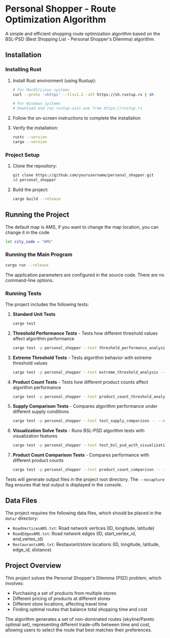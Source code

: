 # Personal Shopper - Route Optimization Algorithm

A simple and efficient shopping route optimization algorithm based on the BSL-PSD (Best Shopping List - Personal Shopper's Dilemma) algorithm.

## Installation

### Installing Rust

1. Install Rust environment (using Rustup):

   ```bash
   # For MacOS/Linux systems
   curl --proto '=https' --tlsv1.2 -sSf https://sh.rustup.rs | sh
   
   # For Windows systems
   # Download and run rustup-init.exe from https://rustup.rs
   ```

2. Follow the on-screen instructions to complete the installation

3. Verify the installation:
   ```bash
   rustc --version
   cargo --version
   ```

### Project Setup

1. Clone the repository:
   ```bash
   git clone https://github.com/yourusername/personal_shopper.git
   cd personal_shopper
   ```

2. Build the project:
   ```bash
   cargo build --release
   ```

## Running the Project
The default map is AMS, if you want to change the map location, you can change it in the code 
```bash
let city_code = "AMS"
```

### Running the Main Program

```bash
cargo run --release
```

The application parameters are configured in the source code. There are no command-line options.

### Running Tests

The project includes the following tests:

1. **Standard Unit Tests**
   ```bash
   cargo test
   ```

2. **Threshold Performance Tests** - Tests how different threshold values affect algorithm performance
   ```bash
   cargo test -p personal_shopper --test threshold_performance_analysis -- --nocapture
   ```

3. **Extreme Threshold Tests** - Tests algorithm behavior with extreme threshold values
   ```bash
   cargo test -p personal_shopper --test extreme_threshold_analysis -- --nocapture
   ```

4. **Product Count Tests** - Tests how different product counts affect algorithm performance
   ```bash
   cargo test -p personal_shopper --test product_count_threshold_analysis -- --nocapture
   ```

5. **Supply Comparison Tests** - Compares algorithm performance under different supply conditions
   ```bash
   cargo test -p personal_shopper --test test_supply_comparison -- --nocapture
   ```

6. **Visualization Solve Tests** - Runs BSL-PSD algorithm tests with visualization features
   ```bash
   cargo test -p personal_shopper --test test_bsl_psd_with_visualization_solve -- --nocapture
   ```

7. **Product Count Comparison Tests** - Compares performance with different product counts
   ```bash
   cargo test -p personal_shopper --test product_count_comparison -- --nocapture
   ```

Tests will generate output files in the project root directory. The `--nocapture` flag ensures that test output is displayed in the console.

## Data Files

The project requires the following data files, which should be placed in the `data/` directory:

- `RoadVerticesAMS.txt`: Road network vertices (ID, longitude, latitude)
- `RoadEdgesAMS.txt`: Road network edges (ID, start_vertex_id, end_vertex_id)
- `RestaurantsAMS.txt`: Restaurant/store locations (ID, longitude, latitude, edge_id, distance)

## Project Overview

This project solves the Personal Shopper's Dilemma (PSD) problem, which involves:
- Purchasing a set of products from multiple stores
- Different pricing of products at different stores
- Different store locations, affecting travel time
- Finding optimal routes that balance total shopping time and cost

The algorithm generates a set of non-dominated routes (skyline/Pareto optimal set), representing different trade-offs between time and cost, allowing users to select the route that best matches their preferences. 